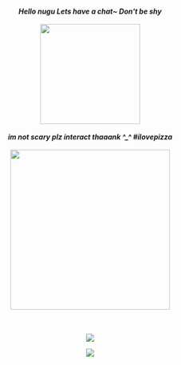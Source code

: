 <h5 align="center">
   Hello nugu Lets have a chat~ Don't be shy
   <br><br>
  <img src="https://github.com/user-attachments/assets/edbd9ef3-50f3-489a-be69-772d58c34984" width="200" height="auto"></img>
  <br><br>
  im not scary plz interact thaaank ^_^ #ilovepizza<br><Br>
<a href="https://rentry.co/pizzaperson"><img src="https://github.com/user-attachments/assets/2c589352-8a38-4557-a51f-dac4b3a4f164" width="320" height="auto"></img></a>

<br><br>
<img src="https://komarev.com/ghpvc/?username=pizzathrow&color=f56918&style=flat-square&label=⠀PIZZAS+THROWN⠀:&base=1000000000"></img>

<img src="https://spotify-github-profile.kittinanx.com/api/view?uid=veniselim2008&cover_image=true&theme=natemoo-re&show_offline=true&background_color=ffffff&interchange=true&bar_color_cover=false&bar_color=d65757"></img>
</h5>
